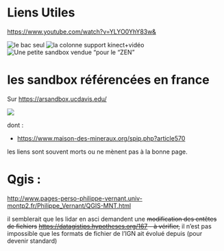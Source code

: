 ---
---

# Liens Utiles

https://www.youtube.com/watch?v=YLYO0YhY83w&

![le bac seul](https://d2mxuefqeaa7sj.cloudfront.net/s_0E531140FF4A99C27DB59F1FDA9D3624B422B94FC0768DA7F55BDAC289872C85_1542560958376_vue+assemblage+sandbox.png)
![la colonne support kinect+vidéo](https://d2mxuefqeaa7sj.cloudfront.net/s_0E531140FF4A99C27DB59F1FDA9D3624B422B94FC0768DA7F55BDAC289872C85_1541860676185_sandbox-classique.png)
![Une petite sandbox  vendue “pour le “ZEN”](https://d2mxuefqeaa7sj.cloudfront.net/s_0E531140FF4A99C27DB59F1FDA9D3624B422B94FC0768DA7F55BDAC289872C85_1541860120327_InnerGarden.jpg)

# les sandbox référencées en france

Sur https://arsandbox.ucdavis.edu/

![](https://d2mxuefqeaa7sj.cloudfront.net/s_0E531140FF4A99C27DB59F1FDA9D3624B422B94FC0768DA7F55BDAC289872C85_1541800184389_Capture+decran+2018-11-09+a+22.48.43.png)

dont :

- https://www.maison-des-mineraux.org/spip.php?article570

les liens sont souvent morts ou ne mènent pas à la bonne page.

# Qgis :

http://www.pages-perso-philippe-vernant.univ-montp2.fr/Philippe_Vernant/QGIS-MNT.html

il semblerait que les lidar en asci demandent une ~~modification des entêtes de fichiers~~
~~https://datagistips.hypotheses.org/167 - à vérifier,~~ il n’est pas impossible que les formats de fichier de l’IGN ait évolué depuis (pour devenir standard)
